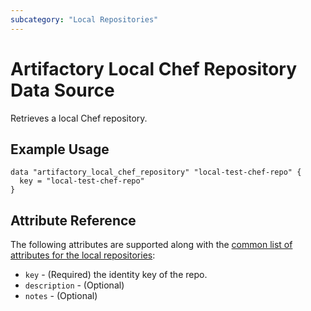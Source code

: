 ```yaml
---
subcategory: "Local Repositories"
---
```


# Artifactory Local Chef Repository Data Source

Retrieves a local Chef repository.

## Example Usage

```hcl
data "artifactory_local_chef_repository" "local-test-chef-repo" {
  key = "local-test-chef-repo"
}
```

## Attribute Reference

The following attributes are supported along with the [common list of attributes for the local repositories](local.md):

* `key` - (Required) the identity key of the repo.
* `description` - (Optional)
* `notes` - (Optional)

